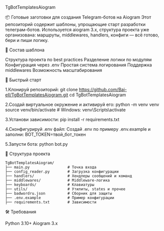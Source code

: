 TgBotTemplatesAiogram



📦 Готовые заготовки для создания Telegram-ботов на Aiogram
Этот репозиторий содержит шаблоны, упрощающие старт разработки телеграм-ботов. Используется aiogram 3.x, структура проекта уже организована: маршруты, middlewares, handlers, конфиги — всё готово, бери и пиши логику.



🧱 Состав шаблона

Структура проекта по best practices
Разделение логики по модулям
Конфигурация через .env
Простая система логирования
Поддержка middlewares
Возможность масштабирования


🚀 Быстрый старт

1.Клонируй репозиторий:
        git clone https://github.com/Bai-ell/TgBotTemplatesAiogram.git
        cd TgBotTemplatesAiogram



2.Создай виртуальное окружение и активируй его:
        python -m venv venv
        source venv/bin/activate  # Windows: venv\Scripts\activate



3.Установи зависимости:
        pip install -r requirements.txt



4.Сконфигурируй .env файл:
Создай .env по примеру .env.example и заполни:
        BOT_TOKEN=твой_бот_токен


5.Запусти бота:
        python bot.py



🧩 Структура проекта


```text
TgBotTemplatesAiogram/
├── main.py                 # Точка входа
├── config_reader.py        # Загрузка конфигурации
├── handlers/               # Хендлеры сообщений и команд
├── middlewares/            # Middleware-логика
├── keyboards/              # Клавиатуры
├── utils/                  # Утилиты, states и прочее
├── badwordru.json          # Сборник для защиты
├── .env.example            # Пример конфигурации
├── requirements.txt        # Зависимости
```



🛠️ Требования

Python 3.10+
Aiogram 3.x